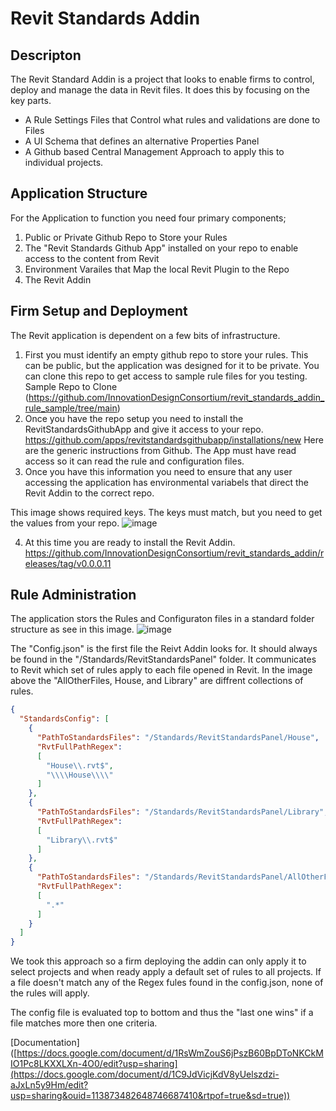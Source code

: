 # Revit Standards Addin

## Descripton

The Revit Standard Addin is a project that looks to enable firms to control, deploy and manage the data in Revit files.
It does this by focusing on the key parts.
- A Rule Settings Files that Control what rules and validations are done to Files
- A UI Schema that defines an alternative Properties Panel
- A Github based Central Management Approach to apply this to individual projects.

## Application Structure

For the Application to function you need four primary components;
1. Public or Private Github Repo to Store your Rules
2. The "Revit Standards Github App" installed on your repo to enable access to the content from Revit
3. Environment Varailes that Map the local Revit Plugin to the Repo
4. The Revit Addin

## Firm Setup and Deployment

The Revit application is dependent on a few bits of infrastructure.
1. First you must identify an empty github repo to store your rules.  This can be public, but the application was designed for it to be private. You can clone this repo to get access to sample rule files for you testing.
Sample Repo to Clone (https://github.com/InnovationDesignConsortium/revit_standards_addin_rule_sample/tree/main)
2. Once you have the repo setup you need to install the RevitStandardsGithubApp and give it access to your repo.
https://github.com/apps/revitstandardsgithubapp/installations/new   Here are the generic instructions from Github.  The App must have read access so it can read the rule and configuration files.
3. Once you have this information you need to ensure that any user accessing the application has environmental variabels that direct the Revit Addin to the correct repo.

This image shows required keys. The keys must match, but you need to get the values from your repo.
![image](https://github.com/user-attachments/assets/6618e2a3-4b36-452a-bbe7-a6d1319e84b0)

4. At this time you are ready to install the Revit Addin. https://github.com/InnovationDesignConsortium/revit_standards_addin/releases/tag/v0.0.0.11

## Rule Administration
The application stors the Rules and Configuraton files in a standard folder structure as see in this image. 
![image](https://github.com/user-attachments/assets/3c511d64-053d-49ac-b8e9-db28eab9ccb9)

The "Config.json" is the first file the Reivt Addin looks for.  It should always be found in the "/Standards/RevitStandardsPanel" folder. It communicates to Revit which set of rules apply to each file opened in Revit.   In the image above the "AllOtherFiles, House, and Library" are diffrent collections of rules. 

```json
{
  "StandardsConfig": [
    {
      "PathToStandardsFiles": "/Standards/RevitStandardsPanel/House",
      "RvtFullPathRegex": 
      [
        "House\\.rvt$",
        "\\\\House\\\\"
      ]
    },
    {
      "PathToStandardsFiles": "/Standards/RevitStandardsPanel/Library",
      "RvtFullPathRegex": 
      [
        "Library\\.rvt$"
      ]
    },
    {
      "PathToStandardsFiles": "/Standards/RevitStandardsPanel/AllOtherFiles",
      "RvtFullPathRegex": 
      [
        ".*"
      ]
    }
  ]
}
```

We took this approach so a firm deploying the addin can only apply it to select projects and when ready apply a default set of rules to all projects.   If a file doesn't match any of the Regex fules found in the config.json, none of the rules will apply. 

The config file is evaluated top to bottom and thus the "last one wins" if a file matches more then one criteria. 


[Documentation] ([https://docs.google.com/document/d/1RsWmZouS6jPszB60BpDToNKCkMIO1Pc8LKXXLXn-4O0/edit?usp=sharing](https://docs.google.com/document/d/1C9JdVicjKdV8yUelszdzi-aJxLn5y9Hm/edit?usp=sharing&ouid=113873482648746687410&rtpof=true&sd=true))
